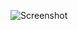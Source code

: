 ![Screenshot](https://raw.githubusercontent.com/Cryakl/Ultimate-RAT-Collection/refs/heads/main/Cyn/Cyn%20v2.0/Screenshot.png)
